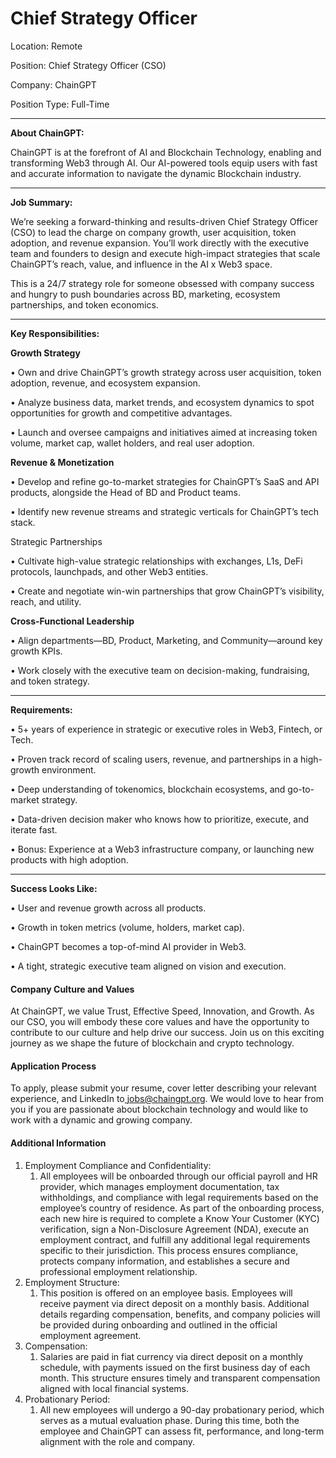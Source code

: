 # Chief Strategy Officer

Location: Remote

Position: Chief Strategy Officer (CSO)

Company: ChainGPT

Position Type: Full-Time

***

**About ChainGPT:**

ChainGPT is at the forefront of AI and Blockchain Technology, enabling and transforming Web3 through AI. Our AI-powered tools equip users with fast and accurate information to navigate the dynamic Blockchain industry.&#x20;

***

**Job Summary:**

We’re seeking a forward-thinking and results-driven Chief Strategy Officer (CSO) to lead the charge on company growth, user acquisition, token adoption, and revenue expansion. You’ll work directly with the executive team and founders to design and execute high-impact strategies that scale ChainGPT’s reach, value, and influence in the AI x Web3 space.

This is a 24/7 strategy role for someone obsessed with company success and hungry to push boundaries across BD, marketing, ecosystem partnerships, and token economics.

***

**Key Responsibilities:**

**Growth Strategy**

• Own and drive ChainGPT’s growth strategy across user acquisition, token adoption, revenue, and ecosystem expansion.

• Analyze business data, market trends, and ecosystem dynamics to spot opportunities for growth and competitive advantages.

• Launch and oversee campaigns and initiatives aimed at increasing token volume, market cap, wallet holders, and real user adoption.

**Revenue & Monetization**

• Develop and refine go-to-market strategies for ChainGPT’s SaaS and API products, alongside the Head of BD and Product teams.

• Identify new revenue streams and strategic verticals for ChainGPT’s tech stack.

Strategic Partnerships

• Cultivate high-value strategic relationships with exchanges, L1s, DeFi protocols, launchpads, and other Web3 entities.

• Create and negotiate win-win partnerships that grow ChainGPT’s visibility, reach, and utility.

**Cross-Functional Leadership**

• Align departments—BD, Product, Marketing, and Community—around key growth KPIs.

• Work closely with the executive team on decision-making, fundraising, and token strategy.

***

**Requirements:**

• 5+ years of experience in strategic or executive roles in Web3, Fintech, or Tech.

• Proven track record of scaling users, revenue, and partnerships in a high-growth environment.

• Deep understanding of tokenomics, blockchain ecosystems, and go-to-market strategy.

• Data-driven decision maker who knows how to prioritize, execute, and iterate fast.

• Bonus: Experience at a Web3 infrastructure company, or launching new products with high adoption.

***

**Success Looks Like:**

• User and revenue growth across all products.

• Growth in token metrics (volume, holders, market cap).

• ChainGPT becomes a top-of-mind AI provider in Web3.

• A tight, strategic executive team aligned on vision and execution.

#### Company Culture and Values

At ChainGPT, we value Trust, Effective Speed, Innovation, and Growth. As our CSO, you will embody these core values and have the opportunity to contribute to our culture and help drive our success. Join us on this exciting journey as we shape the future of blockchain and crypto technology.

#### Application Process

To apply, please submit your resume, cover letter describing your relevant experience, and LinkedIn to[ jobs@chaingpt.org](mailto:jobs@chaingpt.org). We would love to hear from you if you are passionate about blockchain technology and would like to work with a dynamic and growing company.

#### Additional Information

1. Employment Compliance and Confidentiality:
   1. All employees will be onboarded through our official payroll and HR provider, which manages employment documentation, tax withholdings, and compliance with legal requirements based on the employee’s country of residence. As part of the onboarding process, each new hire is required to complete a Know Your Customer (KYC) verification, sign a Non-Disclosure Agreement (NDA), execute an employment contract, and fulfill any additional legal requirements specific to their jurisdiction. This process ensures compliance, protects company information, and establishes a secure and professional employment relationship.
2. Employment Structure:
   1. This position is offered on an employee basis. Employees will receive payment via direct deposit on a monthly basis. Additional details regarding compensation, benefits, and company policies will be provided during onboarding and outlined in the official employment agreement.
3. Compensation:
   1. Salaries are paid in fiat currency via direct deposit on a monthly schedule, with payments issued on the first business day of each month. This structure ensures timely and transparent compensation aligned with local financial systems.
4. Probationary Period:
   1. All new employees will undergo a 90-day probationary period, which serves as a mutual evaluation phase. During this time, both the employee and ChainGPT can assess fit, performance, and long-term alignment with the role and company.
